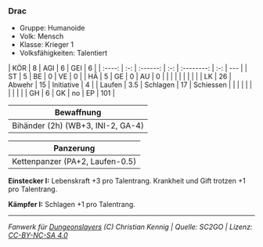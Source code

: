 ### Drac

- Gruppe: Humanoide
- Volk: Mensch
- Klasse: Krieger 1
- Volksfähigkeiten: Talentiert

|  KÖR   |  8  |   AGI    |  6  |    GEI     |  6  |
| :----: | :-: | :------: | :-: | :--------: | :-: | --- |
|   ST   |  5  |    BE    |  0  |     VE     |  0  |
|   HÄ   |  5  |    GE    |  0  |     AU     |  0  |
|        |     |          |     |            |     |     |
|   LK   | 26  |  Abwehr  | 15  | Initiative |  4  |
| Laufen | 3.5 | Schlagen | 17  | Schiessen  |     |
|        |     |          |     |            |     |     |
|   GH   |  6  |    GK    | no  |     EP     | 101 |

|            Bewaffnung             |
| :-------------------------------: |
| Bihänder (2h) (WB+3, INI-2, GA-4) |

|            Panzerung            |
| :-----------------------------: |
| Kettenpanzer (PA+2, Laufen-0.5) |

**Einstecker I:** Lebenskraft +3 pro Talentrang. Krankheit und Gift trotzen +1 pro Talentrang.

**Kämpfer I:** Schlagen +1 pro Talentrang.

---

_Fanwerk für [Dungeonslayers](https://www.dungeonslayers.net/) (C) Christian Kennig | Quelle: SC2GO | Lizenz: [CC-BY-NC-SA 4.0](https://creativecommons.org/licenses/by-nc-sa/4.0/deed.de)_
